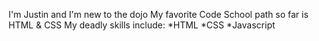 I'm Justin and I'm new to the dojo
My favorite Code School path so far is HTML & CSS
My deadly skills include:
*HTML
*CSS
*Javascript
